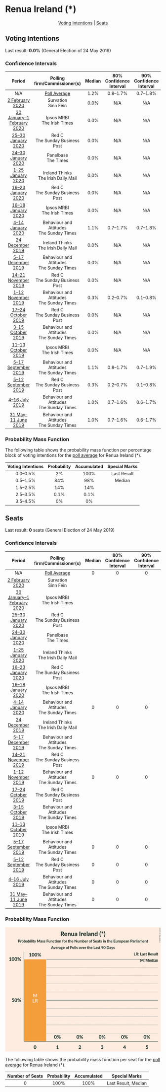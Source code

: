 # Renua Ireland (*)

<p align="center"><a href="#voting-intentions">Voting Intentions</a> | <a href="#seats">Seats</a></p>

## Voting Intentions

Last result: **0.0%** (General Election of 24 May 2019)

### Confidence Intervals

| Period     | Polling firm/Commissioner(s) | Median | 80% Confidence Interval | 90% Confidence Interval | 95% Confidence Interval | 99% Confidence Interval |
|:----------:|:----------------:|:-----------:|:-----------------------:|:-----------------------:|:-----------------------:|:-----------------------:|
| N/A | [Poll Average](average.html) | 1.2% | 0.8–1.7% | 0.7–1.8% | 0.6–2.0% | 0.5–2.3% |
| [2 February 2020](2020-02-02-Survation.html) | Survation <br> Sinn Féin | 0.0% | N/A | N/A | N/A | N/A |
| [30 January–1 February 2020](2020-02-01-IpsosMRBI.html) | Ipsos MRBI <br> The Irish Times | 0.0% | N/A | N/A | N/A | N/A |
| [25–30 January 2020](2020-01-30-RedC.html) | Red C <br> The Sunday Business Post | 0.0% | N/A | N/A | N/A | N/A |
| [24–30 January 2020](2020-01-30-Panelbase.html) | Panelbase <br> The Times | 0.0% | N/A | N/A | N/A | N/A |
| [1–25 January 2020](2020-01-25-IrelandThinks.html) | Ireland Thinks <br> The Irish Daily Mail | 0.0% | N/A | N/A | N/A | N/A |
| [16–23 January 2020](2020-01-23-RedC.html) | Red C <br> The Sunday Business Post | 0.0% | N/A | N/A | N/A | N/A |
| [16–18 January 2020](2020-01-18-IpsosMRBI.html) | Ipsos MRBI <br> The Irish Times | 0.0% | N/A | N/A | N/A | N/A |
| [4–14 January 2020](2020-01-14-BehaviourandAttitudes.html) | Behaviour and Attitudes <br> The Sunday Times | 1.1% | 0.7–1.7% | 0.7–1.8% | 0.6–2.0% | 0.5–2.3% |
| [24 December 2019](2019-12-24-IrelandThinks.html) | Ireland Thinks <br> The Irish Daily Mail | 0.0% | N/A | N/A | N/A | N/A |
| [5–17 December 2019](2019-12-17-BehaviourandAttitudes.html) | Behaviour and Attitudes <br> The Sunday Times | 0.0% | N/A | N/A | N/A | N/A |
| [14–21 November 2019](2019-11-21-RedC.html) | Red C <br> The Sunday Business Post | 0.0% | N/A | N/A | N/A | N/A |
| [1–12 November 2019](2019-11-12-BehaviourandAttitudes.html) | Behaviour and Attitudes <br> The Sunday Times | 0.3% | 0.2–0.7% | 0.1–0.8% | 0.1–1.0% | 0.1–1.2% |
| [17–24 October 2019](2019-10-24-RedC.html) | Red C <br> The Sunday Business Post | 0.0% | N/A | N/A | N/A | N/A |
| [3–15 October 2019](2019-10-15-BehaviourandAttitudes.html) | Behaviour and Attitudes <br> The Sunday Times | 0.0% | N/A | N/A | N/A | N/A |
| [11–13 October 2019](2019-10-13-IpsosMRBI.html) | Ipsos MRBI <br> The Irish Times | 0.0% | N/A | N/A | N/A | N/A |
| [5–17 September 2019](2019-09-17-BehaviourandAttitudes.html) | Behaviour and Attitudes <br> The Sunday Times | 1.1% | 0.8–1.7% | 0.7–1.9% | 0.6–2.0% | 0.5–2.4% |
| [5–12 September 2019](2019-09-12-RedC.html) | Red C <br> The Sunday Business Post | 0.3% | 0.2–0.7% | 0.1–0.8% | 0.1–0.9% | 0.1–1.1% |
| [4–16 July 2019](2019-07-16-BehaviourandAttitudes.html) | Behaviour and Attitudes <br> The Sunday Times | 1.0% | 0.7–1.6% | 0.6–1.7% | 0.5–1.9% | 0.4–2.2% |
| [31 May–11 June 2019](2019-06-11-BehaviourandAttitudes.html) | Behaviour and Attitudes <br> The Sunday Times | 1.0% | 0.7–1.6% | 0.6–1.7% | 0.5–1.9% | 0.4–2.2% |

### Probability Mass Function

The following table shows the probability mass function per percentage block of voting intentions for the [poll average](average.html) for Renua Ireland (*).

| Voting Intentions | Probability | Accumulated | Special Marks |
|:-----------------:|:-----------:|:-----------:|:-------------:|
| 0.0–0.5% | 2% | 100% | Last Result |
| 0.5–1.5% | 84% | 98% | Median |
| 1.5–2.5% | 14% | 14% |  |
| 2.5–3.5% | 0.1% | 0.1% |  |
| 3.5–4.5% | 0% | 0% |  |


## Seats

Last result: **0** seats (General Election of 24 May 2019)

### Confidence Intervals

| Period     | Polling firm/Commissioner(s) | Median | 80% Confidence Interval | 90% Confidence Interval | 95% Confidence Interval | 99% Confidence Interval |
|:----------:|:----------------:|:------:|:-----------------------:|:-----------------------:|:-----------------------:|:-----------------------:|
| N/A | [Poll Average](average.html) | 0 | 0 | 0 | 0 | 0 |
| [2 February 2020](2020-02-02-Survation.html) | Survation <br> Sinn Féin |  |  |  |  |  |
| [30 January–1 February 2020](2020-02-01-IpsosMRBI.html) | Ipsos MRBI <br> The Irish Times |  |  |  |  |  |
| [25–30 January 2020](2020-01-30-RedC.html) | Red C <br> The Sunday Business Post |  |  |  |  |  |
| [24–30 January 2020](2020-01-30-Panelbase.html) | Panelbase <br> The Times |  |  |  |  |  |
| [1–25 January 2020](2020-01-25-IrelandThinks.html) | Ireland Thinks <br> The Irish Daily Mail |  |  |  |  |  |
| [16–23 January 2020](2020-01-23-RedC.html) | Red C <br> The Sunday Business Post |  |  |  |  |  |
| [16–18 January 2020](2020-01-18-IpsosMRBI.html) | Ipsos MRBI <br> The Irish Times |  |  |  |  |  |
| [4–14 January 2020](2020-01-14-BehaviourandAttitudes.html) | Behaviour and Attitudes <br> The Sunday Times | 0 | 0 | 0 | 0 | 0 |
| [24 December 2019](2019-12-24-IrelandThinks.html) | Ireland Thinks <br> The Irish Daily Mail |  |  |  |  |  |
| [5–17 December 2019](2019-12-17-BehaviourandAttitudes.html) | Behaviour and Attitudes <br> The Sunday Times |  |  |  |  |  |
| [14–21 November 2019](2019-11-21-RedC.html) | Red C <br> The Sunday Business Post |  |  |  |  |  |
| [1–12 November 2019](2019-11-12-BehaviourandAttitudes.html) | Behaviour and Attitudes <br> The Sunday Times | 0 | 0 | 0 | 0 | 0 |
| [17–24 October 2019](2019-10-24-RedC.html) | Red C <br> The Sunday Business Post |  |  |  |  |  |
| [3–15 October 2019](2019-10-15-BehaviourandAttitudes.html) | Behaviour and Attitudes <br> The Sunday Times |  |  |  |  |  |
| [11–13 October 2019](2019-10-13-IpsosMRBI.html) | Ipsos MRBI <br> The Irish Times |  |  |  |  |  |
| [5–17 September 2019](2019-09-17-BehaviourandAttitudes.html) | Behaviour and Attitudes <br> The Sunday Times | 0 | 0 | 0 | 0 | 0 |
| [5–12 September 2019](2019-09-12-RedC.html) | Red C <br> The Sunday Business Post | 0 | 0 | 0 | 0 | 0 |
| [4–16 July 2019](2019-07-16-BehaviourandAttitudes.html) | Behaviour and Attitudes <br> The Sunday Times | 0 | 0 | 0 | 0 | 0 |
| [31 May–11 June 2019](2019-06-11-BehaviourandAttitudes.html) | Behaviour and Attitudes <br> The Sunday Times | 0 | 0 | 0 | 0 | 0 |

### Probability Mass Function

![Graph with seats probability mass function not yet produced](average-seats-pmf-renuaireland.png "Seats Probability Mass Function")

The following table shows the probability mass function per seat for the [poll average](average.html) for Renua Ireland (*).

| Number of Seats | Probability | Accumulated | Special Marks |
|:---------------:|:-----------:|:-----------:|:-------------:|
| 0 | 100% | 100% | Last Result, Median |



